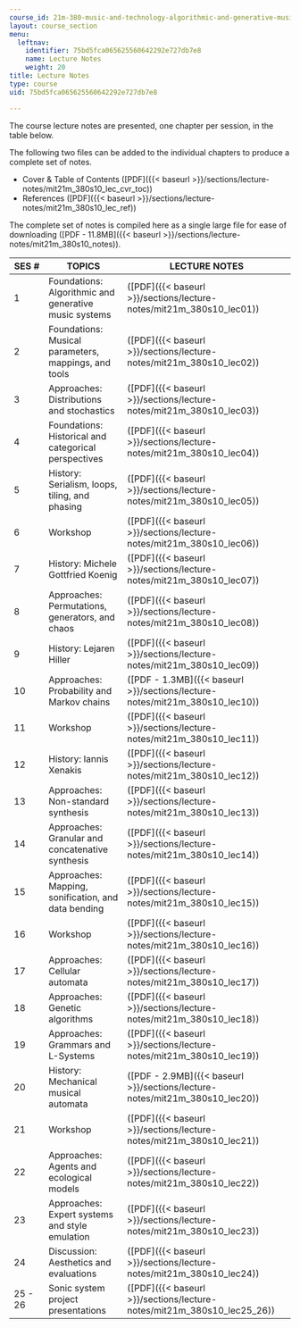 ```yaml
---
course_id: 21m-380-music-and-technology-algorithmic-and-generative-music-spring-2010
layout: course_section
menu:
  leftnav:
    identifier: 75bd5fca065625560642292e727db7e8
    name: Lecture Notes
    weight: 20
title: Lecture Notes
type: course
uid: 75bd5fca065625560642292e727db7e8

---
```


The course lecture notes are presented, one chapter per session, in the table below.

The following two files can be added to the individual chapters to produce a complete set of notes.

*   Cover & Table of Contents ([PDF]({{< baseurl >}}/sections/lecture-notes/mit21m_380s10_lec_cvr_toc))
*   References ([PDF]({{< baseurl >}}/sections/lecture-notes/mit21m_380s10_lec_ref))

The complete set of notes is compiled here as a single large file for ease of downloading ([PDF - 11.8MB]({{< baseurl >}}/sections/lecture-notes/mit21m_380s10_notes)).

| SES # | TOPICS | LECTURE NOTES |
| --- | --- | --- |
| 1 | Foundations: Algorithmic and generative music systems | ([PDF]({{< baseurl >}}/sections/lecture-notes/mit21m_380s10_lec01)) |
| 2 | Foundations: Musical parameters, mappings, and tools | ([PDF]({{< baseurl >}}/sections/lecture-notes/mit21m_380s10_lec02)) |
| 3 | Approaches: Distributions and stochastics | ([PDF]({{< baseurl >}}/sections/lecture-notes/mit21m_380s10_lec03)) |
| 4 | Foundations: Historical and categorical perspectives | ([PDF]({{< baseurl >}}/sections/lecture-notes/mit21m_380s10_lec04)) |
| 5 | History: Serialism, loops, tiling, and phasing | ([PDF]({{< baseurl >}}/sections/lecture-notes/mit21m_380s10_lec05)) |
| 6 | Workshop | ([PDF]({{< baseurl >}}/sections/lecture-notes/mit21m_380s10_lec06)) |
| 7 | History: Michele Gottfried Koenig | ([PDF]({{< baseurl >}}/sections/lecture-notes/mit21m_380s10_lec07)) |
| 8 | Approaches: Permutations, generators, and chaos | ([PDF]({{< baseurl >}}/sections/lecture-notes/mit21m_380s10_lec08)) |
| 9 | History: Lejaren Hiller | ([PDF]({{< baseurl >}}/sections/lecture-notes/mit21m_380s10_lec09)) |
| 10 | Approaches: Probability and Markov chains | ([PDF - 1.3MB]({{< baseurl >}}/sections/lecture-notes/mit21m_380s10_lec10)) |
| 11 | Workshop | ([PDF]({{< baseurl >}}/sections/lecture-notes/mit21m_380s10_lec11)) |
| 12 | History: Iannis Xenakis | ([PDF]({{< baseurl >}}/sections/lecture-notes/mit21m_380s10_lec12)) |
| 13 | Approaches: Non-standard synthesis | ([PDF]({{< baseurl >}}/sections/lecture-notes/mit21m_380s10_lec13)) |
| 14 | Approaches: Granular and concatenative synthesis | ([PDF]({{< baseurl >}}/sections/lecture-notes/mit21m_380s10_lec14)) |
| 15 | Approaches: Mapping, sonification, and data bending | ([PDF]({{< baseurl >}}/sections/lecture-notes/mit21m_380s10_lec15)) |
| 16 | Workshop | ([PDF]({{< baseurl >}}/sections/lecture-notes/mit21m_380s10_lec16)) |
| 17 | Approaches: Cellular automata | ([PDF]({{< baseurl >}}/sections/lecture-notes/mit21m_380s10_lec17)) |
| 18 | Approaches: Genetic algorithms | ([PDF]({{< baseurl >}}/sections/lecture-notes/mit21m_380s10_lec18)) |
| 19 | Approaches: Grammars and L-Systems | ([PDF]({{< baseurl >}}/sections/lecture-notes/mit21m_380s10_lec19)) |
| 20 | History: Mechanical musical automata | ([PDF - 2.9MB]({{< baseurl >}}/sections/lecture-notes/mit21m_380s10_lec20)) |
| 21 | Workshop | ([PDF]({{< baseurl >}}/sections/lecture-notes/mit21m_380s10_lec21)) |
| 22 | Approaches: Agents and ecological models | ([PDF]({{< baseurl >}}/sections/lecture-notes/mit21m_380s10_lec22)) |
| 23 | Approaches: Expert systems and style emulation | ([PDF]({{< baseurl >}}/sections/lecture-notes/mit21m_380s10_lec23)) |
| 24 | Discussion: Aesthetics and evaluations | ([PDF]({{< baseurl >}}/sections/lecture-notes/mit21m_380s10_lec24)) |
| 25 - 26 | Sonic system project presentations | ([PDF]({{< baseurl >}}/sections/lecture-notes/mit21m_380s10_lec25_26))